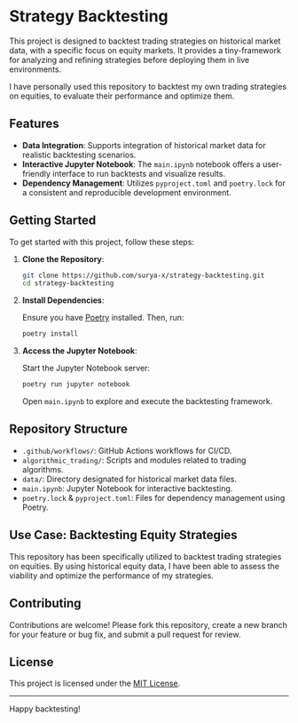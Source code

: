 # Strategy Backtesting

This project is designed to backtest trading strategies on historical market data, with a specific focus on equity markets. It provides a tiny-framework for analyzing and refining strategies before deploying them in live environments.

I have personally used this repository to backtest my own trading strategies on equities, to evaluate their performance and optimize them.

## Features

- **Data Integration**: Supports integration of historical market data for realistic backtesting scenarios.
- **Interactive Jupyter Notebook**: The `main.ipynb` notebook offers a user-friendly interface to run backtests and visualize results.
- **Dependency Management**: Utilizes `pyproject.toml` and `poetry.lock` for a consistent and reproducible development environment.

## Getting Started

To get started with this project, follow these steps:

1. **Clone the Repository**:

   ```bash
   git clone https://github.com/surya-x/strategy-backtesting.git
   cd strategy-backtesting
   ```

2. **Install Dependencies**:

   Ensure you have [Poetry](https://python-poetry.org/) installed. Then, run:

   ```bash
   poetry install
   ```

3. **Access the Jupyter Notebook**:

   Start the Jupyter Notebook server:

   ```bash
   poetry run jupyter notebook
   ```

   Open `main.ipynb` to explore and execute the backtesting framework.

## Repository Structure

- `.github/workflows/`: GitHub Actions workflows for CI/CD.
- `algorithmic_trading/`: Scripts and modules related to trading algorithms.
- `data/`: Directory designated for historical market data files.
- `main.ipynb`: Jupyter Notebook for interactive backtesting.
- `poetry.lock` & `pyproject.toml`: Files for dependency management using Poetry.

## Use Case: Backtesting Equity Strategies

This repository has been specifically utilized to backtest trading strategies on equities. By using historical equity data, I have been able to assess the viability and optimize the performance of my strategies.

## Contributing

Contributions are welcome! Please fork this repository, create a new branch for your feature or bug fix, and submit a pull request for review.

## License

This project is licensed under the [MIT License](LICENSE).

---

Happy backtesting!
